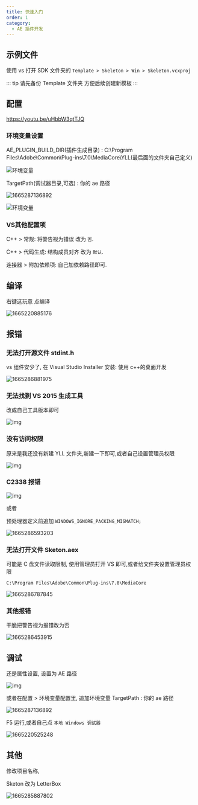 ```yaml
---
title: 快速入门
order: 1
category:
  - AE 插件开发
---
```


## 示例文件

使用 vs 打开 SDK 文件夹的 `Template > Skeleton > Win > Skeleton.vcxproj`

::: tip
请先备份 Template 文件夹 方便后续创建新模板
:::

## 配置

<https://youtu.be/uHbbW3qtTJQ>

### 环境变量设置

AE_PLUGIN_BUILD_DIR(插件生成目录) : C:\Program Files\Adobe\Common\Plug-ins\7.0\MediaCore\YLL(最后面的文件夹自己定义)

![环境变量](/images\environment.png)

TargetPath(调试器目录,可选) : 你的 ae 路径

![1665287136892](/images/1665287136892.png)

![环境变量](/images\property.png)

### VS其他配置项

C++ > 常规: 将警告视为错误 改为 `否`.

C++ > 代码生成: 结构成员对齐 改为 `默认`.

连接器 > 附加依赖项: 自己加依赖路径即可.

## 编译

右键这玩意 点编译

![1665220885176](/images/1665220885176.png)

## 报错

### 无法打开源文件 stdint.h

vs 组件安少了, 在 Visual Studio Installer 安装: 使用 c++的桌面开发

![1665286881975](/images/1665286881975.png)

### 无法找到 VS 2015 生成工具

改成自己工具版本即可

![img](/images\tool.png)

### 没有访问权限

原来是我还没有新建 YLL 文件夹,新建一下即可,或者自己设置管理员权限

![img](/images\folder.png)

### C2338 报错

![img](/images\C2338.png)

或者

预处理器定义前追加 `WINDOWS_IGNORE_PACKING_MISMATCH;`

![1665286593203](/images/1665286593203.png)

### 无法打开文件 Sketon.aex

可能是 C 盘文件读取限制, 使用管理员打开 VS 即可,或者给文件夹设置管理员权限

`C:\Program Files\Adobe\Common\Plug-ins\7.0\MediaCore`

![1665286787845](/images/1665286787845.png)

### 其他报错

干脆把警告视为报错改为否

![1665286453915](/images/1665286453915.png)

## 调试

还是属性设置, 设置为 AE 路径

![img](/images\ae.png)

或者在配置 > 环境变量配置里, 追加环境变量 TargetPath : 你的 ae 路径

![1665287136892](/images/1665287136892.png)

F5 运行,或者自己点 `本地 Windows 调试器`

![1665220525248](/images/1665220525248.png)

## 其他

修改项目名称,

Sketon 改为 LetterBox

![1665285887802](/images/1665285887802.png)
